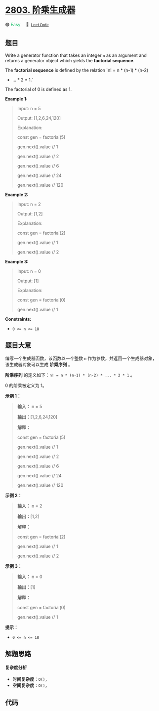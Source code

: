 # [2803. 阶乘生成器](https://leetcode.com/problems/factorial-generator)

🟢 <font color=#15bd66>Easy</font>&emsp; 🔗&ensp;[`LeetCode`](https://leetcode.com/problems/factorial-generator)

## 题目

Write a generator function that takes an integer `n` as an argument and
returns a generator object which yields the **factorial sequence**.

The **factorial sequence**  is defined by the relation `n! = n * (n-1) * (n-2)
* ... * 2 * 1​​​.`

The factorial of 0 is defined as 1.



**Example 1:**

> Input: n = 5
> 
> Output: [1,2,6,24,120]
> 
> Explanation: 
> 
> const gen = factorial(5)
> 
> gen.next().value // 1
> 
> gen.next().value // 2
> 
> gen.next().value // 6
> 
> gen.next().value // 24
> 
> gen.next().value // 120

**Example 2:**

> Input: n = 2
> 
> Output: [1,2]
> 
> Explanation: 
> 
> const gen = factorial(2) 
> 
> gen.next().value // 1 
> 
> gen.next().value // 2 

**Example 3:**

> Input: n = 0
> 
> Output: [1]
> 
> Explanation: 
> 
> const gen = factorial(0) 
> 
> gen.next().value // 1 

**Constraints:**

  * `0 <= n <= 18`


## 题目大意

编写一个生成器函数，该函数以一个整数 `n` 作为参数，并返回一个生成器对象，该生成器对象可以生成 **阶乘序列** 。

**阶乘序列** 的定义如下：`n! = n * (n-1) * (n-2) * ... * 2 * 1` 。

0 的阶乘被定义为 1。



**示例 1：**

> 
> 
> 
> 
> 
> **输入：** n = 5
> 
> **输出：**[1,2,6,24,120]
> 
> **解释：**
> 
> const gen = factorial(5)
> 
> gen.next().value // 1
> 
> gen.next().value // 2
> 
> gen.next().value // 6
> 
> gen.next().value // 24
> 
> gen.next().value // 120
> 
> 

**示例 2：**

> 
> 
> 
> 
> 
> **输入：** n = 2
> 
> **输出：**[1,2]
> 
> **解释：**
> 
> const gen = factorial(2) 
> 
> gen.next().value // 1 
> 
> gen.next().value // 2 
> 
> 

**示例 3：**

> 
> 
> 
> 
> 
> **输入：** n = 0
> 
> **输出：**[1]
> 
> **解释：**
> 
> const gen = factorial(0) 
> 
> gen.next().value // 1 
> 
> 



**提示：**

  * `0 <= n <= 18`


## 解题思路

#### 复杂度分析

- **时间复杂度**：`O()`，
- **空间复杂度**：`O()`，

## 代码

```javascript

```